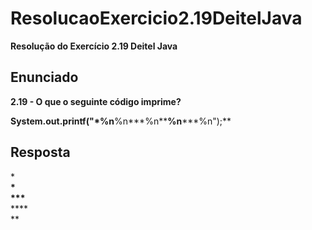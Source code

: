 # ResolucaoExercicio2.19DeitelJava

**Resolução do Exercício 2.19 Deitel Java**

## Enunciado

**2.19 - O que o seguinte código imprime?**

**System.out.printf("\*%n**%n**\*%n\*\***%n**\***%n");\*\*

## Resposta

\*<br>
**\*<br>
\*\*\***<br> \***\*<br>
**<br>
